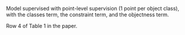 Model supervised with point-level supervision (1 point per object class), with the classes term, the constraint term, and the objectness term.

Row 4 of Table 1 in the paper.

